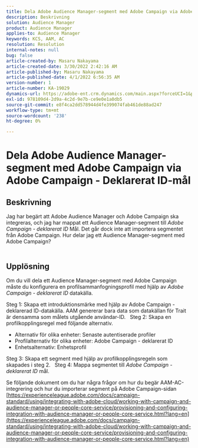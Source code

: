 ```yaml
---
title: Dela Adobe Audience Manager-segment med Adobe Campaign via Adobe Campaign - Deklarerat ID-mål
description: Beskrivning
solution: Audience Manager
product: Audience Manager
applies-to: Audience Manager
keywords: KCS, AAM, AC
resolution: Resolution
internal-notes: null
bug: false
article-created-by: Masaru Nakayama
article-created-date: 3/30/2022 2:42:16 AM
article-published-by: Masaru Nakayama
article-published-date: 4/1/2022 6:56:35 AM
version-number: 1
article-number: KA-19029
dynamics-url: https://adobe-ent.crm.dynamics.com/main.aspx?forceUCI=1&pagetype=entityrecord&etn=knowledgearticle&id=4c9db0fe-d2af-ec11-9840-0022480bd623
exl-id: 978109d4-2d9a-4c2d-9e7b-ce9e0e1a0db5
source-git-commit: e8f4ca2dd578944d4fe399074fab461de88ad247
workflow-type: tm+mt
source-wordcount: '238'
ht-degree: 0%

---
```


# Dela Adobe Audience Manager-segment med Adobe Campaign via Adobe Campaign - Deklarerat ID-mål

## Beskrivning

Jag har begärt att Adobe Audience Manager och Adobe Campaign ska integreras, och jag har mappat ett Audience Manager-segment till *Adobe Campaign - deklarerat ID* Mål. Det går dock inte att importera segmentet från Adobe Campaign. Hur delar jag ett Audience Manager-segment med Adobe Campaign?
<br> 

## Upplösning


Om du vill dela ett Audience Manager-segment med Adobe Campaign måste du konfigurera en profilsammanfogningsprofil med hjälp av *Adobe Campaign - deklarerat ID* datakälla.

Steg 1: Skapa ett introduktionsmärke med hjälp av Adobe Campaign - deklarerad ID-datakälla.
AAM genererar bara data som datakällan för Trait är densamma som målets utgående användar-ID.
 
Steg 2: Skapa en profilkopplingsregel med följande alternativ.

- Alternativ för olika enheter: Senaste autentiserade profiler
- Profilalternativ för olika enheter: Adobe Campaign - deklarerat ID
- Enhetsalternativ: Enhetsprofil


Steg 3: Skapa ett segment med hjälp av profilkopplingsregeln som skapades i steg 2.
 
Steg 4: Mappa segmentet till *Adobe Campaign - deklarerat ID* mål.

Se följande dokument om du har några frågor om hur du begär AAM-AC-integrering och hur du importerar segment på Adobe Campaign-sidan
[https://experienceleague.adobe.com/docs/campaign-standard/using/integrating-with-adobe-cloud/working-with-campaign-and-audience-manager-or-people-core-service/provisioning-and-configuring-integration-with-audience-manager-or-people-core-service.html?lang=en](https://experienceleague.adobe.com/docs/campaign-standard/using/integrating-with-adobe-cloud/working-with-campaign-and-audience-manager-or-people-core-service/provisioning-and-configuring-integration-with-audience-manager-or-people-core-service.html?lang=en)
